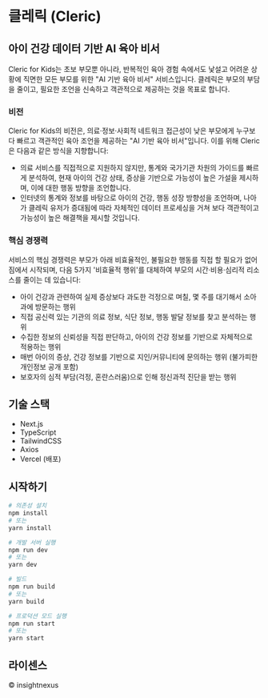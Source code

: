 # 클레릭 (Cleric)

## 아이 건강 데이터 기반 AI 육아 비서

Cleric for Kids는 초보 부모뿐 아니라, 반복적인 육아 경험 속에서도 낯설고 어려운 상황에 직면한 모든 부모를 위한 "AI 기반 육아 비서" 서비스입니다. 클레릭은 부모의 부담을 줄이고, 필요한 조언을 신속하고 객관적으로 제공하는 것을 목표로 합니다.

### 비전

Cleric for Kids의 비전은, 의료·정보·사회적 네트워크 접근성이 낮은 부모에게 누구보다 빠르고 객관적인 육아 조언을 제공하는 "AI 기반 육아 비서"입니다. 이를 위해 Cleric은 다음과 같은 방식을 지향합니다:

- 의료 서비스를 직접적으로 지원하지 않지만, 통계와 국가기관 차원의 가이드를 빠르게 분석하여, 현재 아이의 건강 상태, 증상을 기반으로 가능성이 높은 가설을 제시하며, 이에 대한 행동 방향을 조언합니다.
- 인터넷의 통계와 정보를 바탕으로 아이의 건강, 행동 성장 방향성을 조언하며, 나아가 클레릭 유저가 증대됨에 따라 자체적인 데이터 프로세싱을 거쳐 보다 객관적이고 가능성이 높은 해결책을 제시할 것입니다.

### 핵심 경쟁력

서비스의 핵심 경쟁력은 부모가 아래 비효율적인, 불필요한 행동를 직접 할 필요가 없어짐에서 시작되며, 다음 5가지 '비효율적 행위'를 대체하여 부모의 시간·비용·심리적 리소스를 줄이는 데 있습니다:

- 아이 건강과 관련하여 실제 증상보다 과도한 걱정으로 며칠, 몇 주를 대기해서 소아과에 방문하는 행위
- 직접 공신력 있는 기관의 의료 정보, 식단 정보, 행동 발달 정보를 찾고 분석하는 행위
- 수집한 정보의 신뢰성을 직접 판단하고, 아이의 건강 정보를 기반으로 자체적으로 적용하는 행위
- 매번 아이의 증상, 건강 정보를 기반으로 지인/커뮤니티에 문의하는 행위 (불가피한 개인정보 공개 포함)
- 보호자의 심적 부담(걱정, 혼란스러움)으로 인해 정신과적 진단을 받는 행위

## 기술 스택

- Next.js
- TypeScript
- TailwindCSS
- Axios
- Vercel (배포)

## 시작하기

```bash
# 의존성 설치
npm install
# 또는
yarn install

# 개발 서버 실행
npm run dev
# 또는
yarn dev

# 빌드
npm run build
# 또는
yarn build

# 프로덕션 모드 실행
npm run start
# 또는
yarn start
```

## 라이센스

© insightnexus
